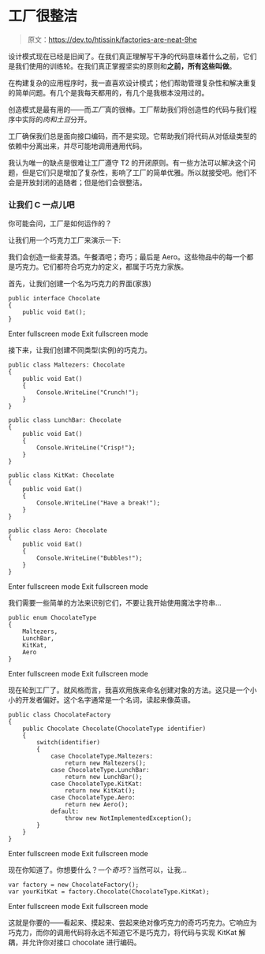 # 工厂很整洁

> 原文：<https://dev.to/htissink/factories-are-neat-9he>

设计模式现在已经是旧闻了。在我们真正理解写干净的代码意味着什么之前，它们是我们使用的训练轮。在我们真正掌握坚实的原则和**之前，所有这些叫做**。

在构建复杂的应用程序时，我一直喜欢设计模式；他们帮助管理复杂性和解决重复的简单问题。有几个是我每天都用的，有几个是我根本没用过的。

创造模式是最有用的——而*工厂*真的很棒。工厂帮助我们将创造性的代码与我们程序中实际的*肉和土豆*分开。

工厂确保我们总是面向接口编码，而不是实现。它帮助我们将代码从对低级类型的依赖中分离出来，并尽可能地调用通用代码。

我认为唯一的缺点是很难让工厂遵守 T2 的开闭原则。有一些方法可以解决这个问题，但是它们只是增加了复杂性，影响了工厂的简单优雅。所以就接受吧。他们不会是开放封闭的追随者；但是他们会很整洁。

### 让我们 C 一点儿吧

你可能会问，工厂是如何运作的？

让我们用一个巧克力工厂来演示一下:

我们会创造一些麦芽酒。午餐酒吧；奇巧；最后是 Aero。这些物品中的每一个都是巧克力。它们都符合巧克力的定义，都属于巧克力家族。

首先，让我们创建一个名为巧克力的界面(家族)

```
public interface Chocolate 
{
    public void Eat();
} 
```

Enter fullscreen mode Exit fullscreen mode

接下来，让我们创建不同类型(实例)的巧克力。

```
public class Maltezers: Chocolate
{
    public void Eat() 
    {
        Console.WriteLine("Crunch!");
    }
}

public class LunchBar: Chocolate
{
    public void Eat()
    {
        Console.WriteLine("Crisp!");
    }
}

public class KitKat: Chocolate
{
    public void Eat()
    {
        Console.WriteLine("Have a break!");
    }
}

public class Aero: Chocolate
{
    public void Eat()
    {
        Console.WriteLine("Bubbles!");
    }
} 
```

Enter fullscreen mode Exit fullscreen mode

我们需要一些简单的方法来识别它们，不要让我开始使用魔法字符串...

```
public enum ChocolateType 
{
    Maltezers,
    LunchBar,
    KitKat,
    Aero
} 
```

Enter fullscreen mode Exit fullscreen mode

现在轮到工厂了。就风格而言，我喜欢用族来命名创建对象的方法。这只是一个小小的开发者偏好。这个名字通常是一个名词，读起来像英语。

```
public class ChocolateFactory
{
    public Chocolate Chocolate(ChocolateType identifier)
    {
        switch(identifier)
        {
            case ChocolateType.Maltezers:
                return new Maltezers();
            case ChocolateType.LunchBar:
                return new LunchBar();
            case ChocolateType.KitKat:
                return new KitKat();
            case ChocolateType.Aero:
                return new Aero();
            default:
                throw new NotImplementedException();
        }
    }
} 
```

Enter fullscreen mode Exit fullscreen mode

现在你知道了。你想要什么？一个*奇巧*？当然可以，让我...

```
var factory = new ChocolateFactory();
var yourKitKat = factory.Chocolate(ChocolateType.KitKat); 
```

Enter fullscreen mode Exit fullscreen mode

这就是你要的——看起来、摸起来、尝起来绝对像巧克力的奇巧巧克力。它响应为巧克力，而你的调用代码将永远不知道它不是巧克力，将代码与实现 KitKat 解耦，并允许你对接口 chocolate 进行编码。